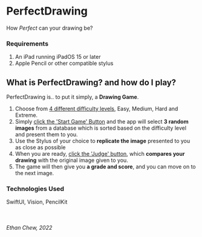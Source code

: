 # PerfectDrawing
How _Perfect_ can your drawing be?

### Requirements
1. An iPad running iPadOS 15 or later
2. Apple Pencil or other compatible stylus

## What is PerfectDrawing? and how do I play?
PerfectDrawing is.. to put it simply, a **Drawing Game**.  
1. Choose from <ins>4 different difficulty levels</ins>, Easy, Medium, Hard and Extreme. 
2. Simply <ins>click the 'Start Game' Button</ins> and the app will select **3 random images** from a database which is sorted based on the difficulty level and present them to you.  
3. Use the Stylus of your choice to **replicate the image** presented to you as close as possible
4. When you are ready, <ins>click the 'Judge' button</ins>, which **compares your drawing** with the original image given to you.  
5. The game will then give you **a grade and score**, and you can move on to the next image.

### Technologies Used
SwiftUI, Vision, PencilKit
  
<br/>
   
###### Ethan Chew, 2022
